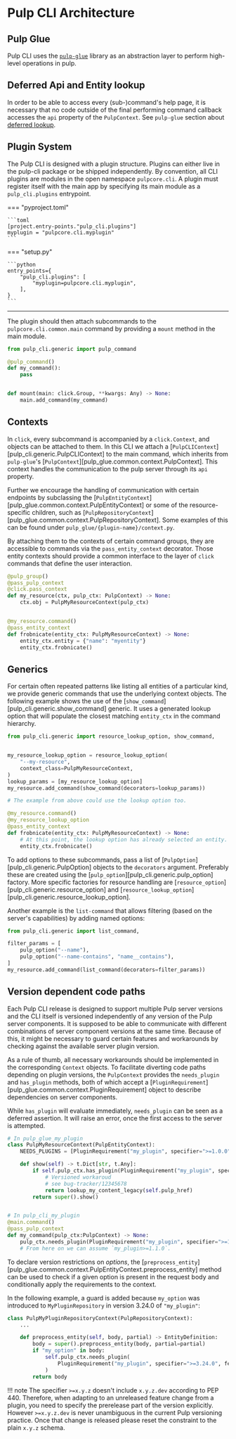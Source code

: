 # Pulp CLI Architecture

## Pulp Glue

Pulp CLI uses the [`pulp-glue`](site:pulp-glue/docs/dev/learn/architecture/) library as an abstraction layer to perform high-level operations in pulp.

## Deferred Api and Entity lookup

In order to be able to access every (sub-)command's help page,
it is necessary that no code outside of the final performing command callback accesses the `api` property of the `PulpContext`.
See `pulp-glue` section about [deferred lookup](site:pulp-glue/docs/dev/learn/architecture/#deferred-api-and-entity-lookup).

## Plugin System

The Pulp CLI is designed with a plugin structure. Plugins can either live in the pulp-cli package or be shipped independently.
By convention, all CLI plugins are modules in the open namespace `pulpcore.cli`.
A plugin must register itself with the main app by specifying its main module as a `pulp_cli.plugins` entrypoint.

=== "pyproject.toml"

    ```toml
    [project.entry-points."pulp_cli.plugins"]
    myplugin = "pulpcore.cli.myplugin"
    ```

=== "setup.py"

    ```python
    entry_points={
        "pulp_cli.plugins": [
            "myplugin=pulpcore.cli.myplugin",
        ],
    }
    ```

---

The plugin should then attach subcommands to the `pulpcore.cli.common.main` command by providing a `mount` method in the main module.

```python
from pulp_cli.generic import pulp_command

@pulp_command()
def my_command():
    pass


def mount(main: click.Group, **kwargs: Any) -> None:
    main.add_command(my_command)
```

## Contexts

In `click`, every subcommand is accompanied by a `click.Context`, and objects can be attached to them.
In this CLI we attach a [`PulpCLIContext`][pulp_cli.generic.PulpCLIContext] to the main command,
which inherits from `pulp-glue`'s [`PulpContext`][pulp_glue.common.context.PulpContext].
This context handles the communication to the pulp server through its `api` property.

Further we encourage the handling of communication with certain endpoints by subclassing the [`PulpEntityContext`][pulp_glue.common.context.PulpEntityContext]
or some of the resource-specific children, such as [`PulpRepositoryContext`][pulp_glue.common.context.PulpRepositoryContext].
Some examples of this can be found under `pulp_glue/{plugin-name}/context.py`.

By attaching them to the contexts of certain command groups, they are accessible to commands via the `pass_entity_context` decorator.
Those entity contexts should provide a common interface to the layer of `click` commands that define the user interaction.

```python
@pulp_group()
@pass_pulp_context
@click.pass_context
def my_resource(ctx, pulp_ctx: PulpContext) -> None:
    ctx.obj = PulpMyResourceContext(pulp_ctx)


@my_resource.command()
@pass_entity_context
def frobnicate(entity_ctx: PulpMyResourceContext) -> None:
    entity_ctx.entity = {"name": "myentity"}
    entity_ctx.frobnicate()
```

## Generics

For certain often repeated patterns like listing all entities of a particular kind,
we provide generic commands that use the underlying context objects.
The following example shows the use of the [`show_command`][pulp_cli.generic.show_command] generic.
It uses a generated lookup option that will populate the closest matching `entity_ctx` in the command hierarchy.

```python
from pulp_cli.generic import resource_lookup_option, show_command,


my_resource_lookup_option = resource_lookup_option(
    "--my-resource",
    context_class=PulpMyResourceContext,
)
lookup_params = [my_resource_lookup_option]
my_resource.add_command(show_command(decorators=lookup_params))

# The example from above could use the lookup option too.

@my_resource.command()
@my_resource_lookup_option
@pass_entity_context
def frobnicate(entity_ctx: PulpMyResourceContext) -> None:
    # At this point, the lookup option has already selected an entity.
    entity_ctx.frobnicate()
```

To add options to these subcommands, pass a list of [`PulpOption`][pulp_cli.generic.PulpOption] objects to the `decorators` argument.
Preferably these are created using the [`pulp_option`][pulp_cli.generic.pulp_option] factory.
More specific factories for resource handling are [`resource_option`][pulp_cli.generic.resource_option] and [`resource_lookup_option`][pulp_cli.generic.resource_lookup_option].

Another example is the `list-command` that allows filtering (based on the server's capabilities) by adding named options:
```python
from pulp_cli.generic import list_command,

filter_params = [
    pulp_option("--name"),
    pulp_option("--name-contains", "name__contains"),
]
my_resource.add_command(list_command(decorators=filter_params))
```

## Version dependent code paths

Each Pulp CLI release is designed to support multiple Pulp server versions and the CLI itself is versioned independently of any version of the Pulp server components.
It is supposed to be able to communicate with different combinations of server component versions at the same time.
Because of this, it might be necessary to guard certain features and workarounds by checking against the available server plugin version.

As a rule of thumb, all necessary workarounds should be implemented in the corresponding `Context` objects.
To facilitate diverting code paths depending on plugin versions, the `PulpContext` provides the `needs_plugin` and `has_plugin` methods, both of which accept a [`PluginRequirement`][pulp_glue.common.context.PluginRequirement] object to describe dependencies on server components.

While `has_plugin` will evaluate immediately, `needs_plugin` can be seen as a deferred assertion.
It will raise an error, once the first access to the server is attempted.

```python
# In pulp_glue_my_plugin
class PulpMyResourceContext(PulpEntityContext):
    NEEDS_PLUGINS = [PluginRequirement("my_plugin", specifier=">=1.0.0")]

    def show(self) -> t.Dict[str, t.Any]:
        if self.pulp_ctx.has_plugin(PluginRequirement("my_plugin", specifier=">=1.2.3", inverted=True)):
            # Versioned workaroud
            # see bug-tracker/12345678
            return lookup_my_content_legacy(self.pulp_href)
        return super().show()


# In pulp_cli_my_plugin
@main.command()
@pass_pulp_context
def my_command(pulp_ctx:PulpContext) -> None:
    pulp_ctx.needs_plugin(PluginRequirement("my_plugin", specifier=">=1.1.0"))
    # From here on we can assume `my_plugin>=1.1.0`.
```

To declare version restrictions on *options*, the [`preprocess_entity`][pulp_glue.common.context.PulpEntityContext.preprocess_entity] method can be used to check if a given option is present in the request body and conditionally apply the requirements to the context.

In the following example, a guard is added because `my_option` was introduced to `MyPluginRepository` in version 3.24.0 of `"my_plugin"`:

```python
class PulpMyPluginRepositoryContext(PulpRepositoryContext):
    ...

    def preprocess_entity(self, body, partial) -> EntityDefinition:
        body = super().preprocess_entity(body, partial=partial)
        if "my_option" in body:
            self.pulp_ctx.needs_plugin(
                PluginRequirement("my_plugin", specifier=">=3.24.0", feature=_("my feature"))
            )
        return body
```

!!! note
    The specifier `>=x.y.z` doesn't include `x.y.z.dev` according to PEP 440.
    Therefore, when adapting to an unreleased feature change from a plugin, you need to specify the prerelease part of the version explicitly.
    However `>=x.y.z.dev` is never unambiguous in the current Pulp versioning practice.
    Once that change is released please reset the constraint to the plain `x.y.z` schema.
